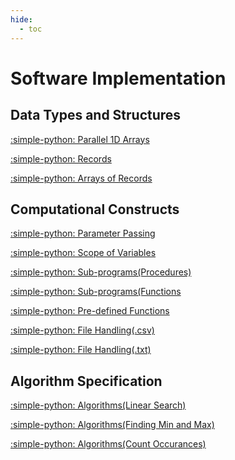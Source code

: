 ```yaml
---
hide:
  - toc
---
```


# Software Implementation

## Data Types and Structures

[:simple-python: Parallel 1D Arrays](6.1_Parallel_1D_Arrays.md)

[:simple-python: Records](6.2_Records.md)

[:simple-python: Arrays of Records](6.3_Arrays_of_Records.md)

## Computational Constructs

[:simple-python: Parameter Passing](6.4_Parameter_Passing.md)

[:simple-python: Scope of Variables](6.5_Scope_of_Variables.md)

[:simple-python: Sub-programs(Procedures)](6.6_Sub-Programs_(Procedures).md)

[:simple-python: Sub-programs(Functions](6.7_Sub-Programs_(Functions).md)

[:simple-python: Pre-defined Functions](6.8_Pre-Defined_Functions.md)

[:simple-python: File Handling(.csv)](6.9_File_Handling(.csv).md)

[:simple-python: File Handling(.txt)](6.10_File_Handling(.txt).md)

## Algorithm Specification

[:simple-python: Algorithms(Linear Search)](6.11_Algorithms_(Linear_Search).md)

[:simple-python: Algorithms(Finding Min and Max)](6.12_Algorithms_(Finding_Min_and_Max).md)

[:simple-python: Algorithms(Count Occurances)](6.13_Algorithms_(Count_Occurances).md)




